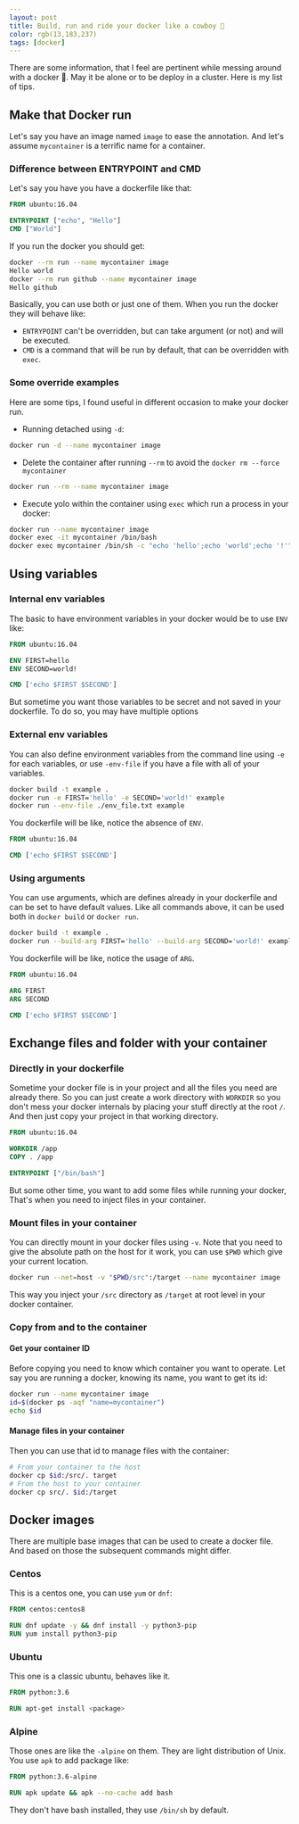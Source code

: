 ```yaml
---
layout: post
title: Build, run and ride your docker like a cowboy 🤠
color: rgb(13,183,237)
tags: [docker]
---
```


There are some information, that I feel are pertinent while messing around with a docker 🐳.
May it be alone or to be deploy in a cluster. Here is my list of tips.

## Make that Docker run

Let's say you have an image named `image` to ease the annotation. 
And let's assume `mycontainer` is a terrific name for a container.

### Difference between ENTRYPOINT and CMD

Let's say you have you have a dockerfile like that:

```dockerfile
FROM ubuntu:16.04

ENTRYPOINT ["echo", "Hello"]
CMD ["World"]
```

If you run the docker you should get:

```bash
docker --rm run --name mycontainer image
Hello world
docker --rm run github --name mycontainer image 
Hello github
```

Basically, you can use both or just one of them. When you run the docker they will behave like:
  - `ENTRYPOINT` can't be overridden, but can take argument (or not) and will be executed. 
  - `CMD` is a command that will be run by default, that can be overridden with `exec`.


### Some override examples

Here are some tips, I found useful in different occasion to make your docker run.

 - Running detached using `-d`:
```bash 
docker run -d --name mycontainer image
``` 
 - Delete the container after running `--rm` to avoid the `docker rm --force mycontainer`
 ```bash
 docker run --rm --name mycontainer image
 ```
 - Execute yolo within the container using `exec` which run a process in your docker:
 ```bash
 docker run --name mycontainer image
 docker exec -it mycontainer /bin/bash
 docker exec mycontainer /bin/sh -c "echo 'hello';echo 'world';echo '!'"
 ```



## Using variables

### Internal env variables

The basic to have environment variables in your docker would be to use `ENV` like:

```dockerfile
FROM ubuntu:16.04

ENV FIRST=hello
ENV SECOND=world!

CMD ['echo $FIRST $SECOND']
```

But sometime you want those variables to be secret and not saved in your dockerfile.
To do so, you may have multiple options


### External env variables

You can also define environment variables from the command line using `-e` for each variables, 
or use `-env-file` if you have a file with all of your variables.

```bash
docker build -t example .
docker run -e FIRST='hello' -e SECOND='world!' example
docker run --env-file ./env_file.txt example
```

You dockerfile will be like, notice the absence of `ENV`.

```dockerfile
FROM ubuntu:16.04

CMD ['echo $FIRST $SECOND']
```

### Using arguments

You can use arguments, which are defines already in your dockerfile and can be set to have default 
values. Like all commands above, it can be used both in `docker build` or `docker run`.

```bash
docker build -t example .
docker run --build-arg FIRST='hello' --build-arg SECOND='world!' example
```

You dockerfile will be like, notice the usage of `ARG`.

```dockerfile
FROM ubuntu:16.04

ARG FIRST
ARG SECOND

CMD ['echo $FIRST $SECOND']
```

## Exchange files and folder with your container
### Directly in your dockerfile

Sometime your docker file is in your project and all the files you need are already there.
So you can just create a work directory with `WORKDIR` so you don't mess your docker internals by placing your stuff directly 
at the root `/`. And then just copy your project in that working directory.

```dockerfile
FROM ubuntu:16.04

WORKDIR /app
COPY . /app

ENTRYPOINT ["/bin/bash"]
```

But some other time, you want to add some files while running your docker, 
That's when you need to inject files in your container.

### Mount files in your container

You can directly mount in your docker files using `-v`. 
Note that you need to give the absolute path on the host for it work, you can use `$PWD` which give your current location.

```bash
docker run --net=host -v "$PWD/src":/target --name mycontainer image
```

This way you inject your `/src` directory as `/target` at root level in your docker container. 

### Copy from and to the container
#### Get your container ID

Before copying you need to know which container you want to operate.
Let say you are running a docker, knowing its name, you want to get its id:

```bash
docker run --name mycontainer image 
id=$(docker ps -aqf "name=mycontainer")
echo $id
```

#### Manage files in your container

Then you can use that id to manage files with the container:

```bash
# From your container to the host
docker cp $id:/src/. target
# From the host to your container
docker cp src/. $id:/target
``` 

## Docker images

There are multiple base images that can be used to create a docker file.
And based on those the subsequent commands might differ.

### Centos

This is a centos one, you can use `yum` or `dnf`:

```dockerfile
FROM centos:centos8

RUN dnf update -y && dnf install -y python3-pip
RUN yum install python3-pip
```

### Ubuntu

This one is a classic ubuntu, behaves like it.

```dockerfile
FROM python:3.6

RUN apt-get install <package>
```

### Alpine

Those ones are like the `-alpine` on them. They are light distribution of Unix.
You use `apk` to add package like:

```dockerfile
FROM python:3.6-alpine

RUN apk update && apk --no-cache add bash
```

They don't have bash installed, they use `/bin/sh` by default.
